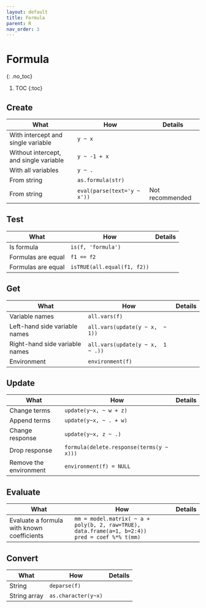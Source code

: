 ```yaml
---
layout: default
title: Formula
parent: R
nav_order: 3
---
```


# Formula
{: .no_toc}

1. TOC
{:toc}

## Create

| What | How | Details |
|---|---|---|
| With intercept and single variable | `y ~ x` | |
| Without intercept, and single variable | `y ~ -1 + x` | |
| With all variables | `y ~ .` | |
| From string | `as.formula(str)` | |
| From string | `eval(parse(text='y ~ x'))` | Not recommended | 

## Test

| What | How | Details |
|---|---|---|
| Is formula | `is(f, 'formula')` | |
| Formulas are equal | `f1 == f2` | |
| Formulas are equal | `isTRUE(all.equal(f1, f2))` | |

## Get

| What | How | Details |
|---|---|---|
| Variable names | `all.vars(f)` | |
| Left-hand side variable names | `all.vars(update(y ~ x,  ~ 1))` | |
| Right-hand side variable names | `all.vars(update(y ~ x,  1 ~ .))` | |
| Environment | `environment(f)` | |

## Update

| What | How | Details |
|---|---|---|
| Change terms | `update(y~x, ~ w + z)` | |
| Append terms | `update(y~x, ~ . + w)` | |
| Change response | `update(y~x, z ~ .)` | |
| Drop response | `formula(delete.response(terms(y ~ x)))` | |
| Remove the environment | `environment(f) = NULL` | |

## Evaluate

| What | How | Details |
|---|---|---|
| Evaluate a formula with known coefficients | `mm = model.matrix( ~ a + poly(b, 2, raw=TRUE), data.frame(a=1, b=2:4))`<br>`pred = coef %*% t(mm)` | |

## Convert

| What | How | Details |
|---|---|---|
| String | `deparse(f)` | |
| String array | `as.character(y~x)` | |
